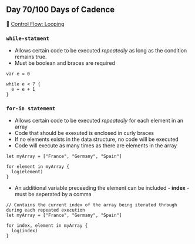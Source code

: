 ## Day 70/100 Days of Cadence

🔁 [Control Flow: Looping](https://developers.flow.com/cadence/language/control-flow#looping)

### `while-statment`
* Allows certain code to be executed *repeatedly* as long as the condition remains true.
* Must be boolean and braces are required

```cadence
var e = 0 

while e < 7 {
  e = e + 1
}
```

### `for-in statement`
* Allows certain code to be executed *repeatedly* for each element in an array
* Code that should be exexuted is enclosed in curly braces
* If no elements exists in the data structure, no code will be executed
* Code will execute as many times as there are elements in the array

```cadence
let myArray = ["France", "Germany", "Spain"]

for element in myArray {
  log(element)
}

```
* An additional variable preceeding the element can be included - **index** - must be seperated by a comma

```cadence
// Contains the current index of the array being iterated through during each repeated execution
let myArray = ["France", "Germany", "Spain"]

for index, element in myArray {
  log(index)
}
```

